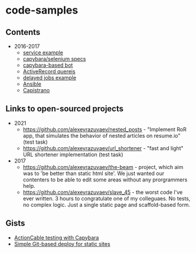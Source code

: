 # code-samples

## Contents
- 2016-2017
  - [service example](https://github.com/alexeyrazuvaev/code_examples/tree/master/scrapinghub_integration)
  - [capybara/selenium specs](https://github.com/alexeyrazuvaev/code_examples/tree/master/specs/capybara_selenium)
  - [capybara-based bot](https://github.com/alexeyrazuvaev/code_examples/blob/master/other/capybara_based_bot.rb)
  - [ActiveRecord quereis](https://github.com/alexeyrazuvaev/code_examples/blob/master/ActiveRecord_queries/queries.rb)
  - [delayed jobs example](https://github.com/alexeyrazuvaev/code_examples/blob/master/delayed_jobs/land_owner_report_job.rb)
  - [Ansible](https://github.com/alexeyrazuvaev/the-beam/tree/master/config/provision)
  - [Capistrano](https://github.com/alexeyrazuvaev/the-beam/blob/master/config/deploy.rb)

## Links to open-sourced projects
- 2021
  - https://github.com/alexeyrazuvaev/nested_posts - "Implement RoR app, that simulates the behavior of nested articles on resume.io" (test task)
  - https://github.com/alexeyrazuvaev/url_shortener - "fast and light" URL shortener implementation (test task)
- 2017
  - https://github.com/alexeyrazuvaev/the-beam - project, which aim was to 'be better than static html site'. We just wanted our contenters to be able to edit some areas without any prorgrammers help. 
  - https://github.com/alexeyrazuvaev/slave_45 - the worst code I've ever written. 3 hours to congratulate one of my colleguaes. No tests, no complex logic. Just a single static page and scaffold-based form. 

## Gists
- [ActionCable testing with Capybara](https://gist.github.com/alexeyrazuvaev/98448c9935352fac5ee96e139bc3bd72)
- [Simple Git-based deploy for static sites](https://gist.github.com/alexeyrazuvaev/e68980aa0d30b4aa2915)
